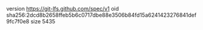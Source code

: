 version https://git-lfs.github.com/spec/v1
oid sha256:2dcd8b2658ffeb5b6c0717dbe88e3506b84fd15a6241423276841def9fc7f0e8
size 5435
